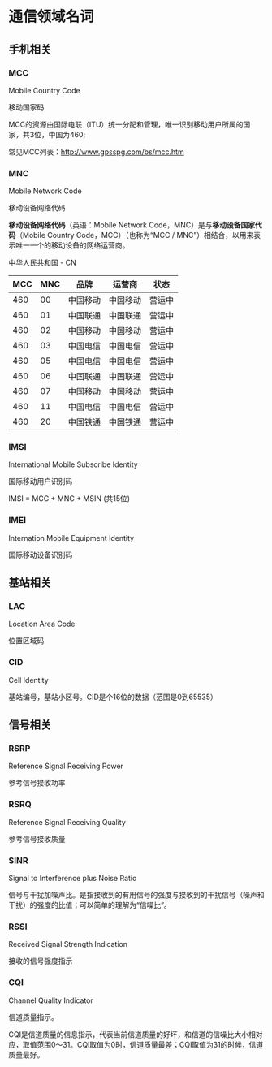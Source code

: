 # 通信领域名词

## 手机相关

### MCC
Mobile Country Code

移动国家码

MCC的资源由国际电联（ITU）统一分配和管理，唯一识别移动用户所属的国家，共3位，中国为460;

常见MCC列表：http://www.gpsspg.com/bs/mcc.htm

### MNC
Mobile Network Code

移动设备网络代码

**移动设备网络代码**（英语：Mobile Network Code，MNC）是与**移动设备国家代码**（Mobile Country Code，MCC）（也称为“MCC / MNC”）相结合，以用来表示唯一一个的移动设备的网络运营商。

中华人民共和国 - CN

|  MCC  |  MNC  |   品牌   |  运营商  |  状态  |
|  ---  |  ---  |   ----   |  ------  |  ----  |
|  460  |  00   | 中国移动 | 中国移动 |营运中  |
|  460  |  01   | 中国联通 | 中国联通 |营运中  |
|  460  |  02   | 中国移动 | 中国移动 |营运中  |
|  460  |  03   | 中国电信 | 中国电信 |营运中  |
|  460  |  05   | 中国电信 | 中国电信 |营运中  |
|  460  |  06   | 中国联通 | 中国联通 |营运中  |
|  460  |  07   | 中国移动 | 中国移动 |营运中  |
|  460  |  11   | 中国电信 | 中国电信 |营运中  |
|  460  |  20   | 中国铁通 | 中国铁通 |营运中  |

### IMSI
International Mobile Subscribe Identity

国际移动用户识别码

IMSI = MCC + MNC + MSIN (共15位)

### IMEI
Internation Mobile Equipment Identity

国际移动设备识别码

## 基站相关

### LAC
Location Area Code

位置区域码

### CID
Cell Identity

基站编号，基站小区号。CID是个16位的数据（范围是0到65535）

## 信号相关

### RSRP
Reference Signal Receiving Power

参考信号接收功率

### RSRQ
Reference Signal Receiving Quality

参考信号接收质量

### SINR
Signal to Interference plus Noise Ratio

信号与干扰加噪声比。是指接收到的有用信号的强度与接收到的干扰信号（噪声和干扰）的强度的比值；可以简单的理解为“信噪比”。

### RSSI
Received Signal Strength Indication

接收的信号强度指示

### CQI
Channel Quality Indicator

信道质量指示。

CQI是信道质量的信息指示，代表当前信道质量的好坏，和信道的信噪比大小相对应，取值范围0～31。CQI取值为0时，信道质量最差；CQI取值为31的时候，信道质量最好。



